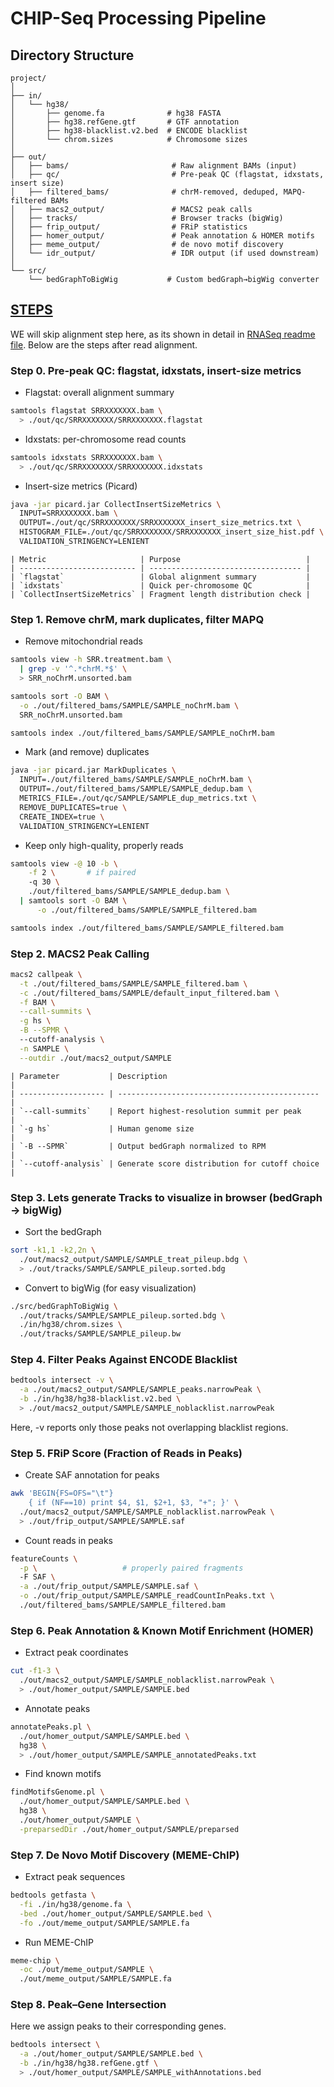 # CHIP-Seq Processing Pipeline

## Directory Structure

```plaintext
project/
│
├── in/
│   └── hg38/
│       ├── genome.fa              # hg38 FASTA
│       ├── hg38.refGene.gtf       # GTF annotation
│       ├── hg38-blacklist.v2.bed  # ENCODE blacklist
│       └── chrom.sizes            # Chromosome sizes
│
├── out/
│   ├── bams/                       # Raw alignment BAMs (input)
│   ├── qc/                         # Pre-peak QC (flagstat, idxstats, insert size)
│   ├── filtered_bams/              # chrM-removed, deduped, MAPQ-filtered BAMs
│   ├── macs2_output/               # MACS2 peak calls
│   ├── tracks/                     # Browser tracks (bigWig)
│   ├── frip_output/                # FRiP statistics
│   ├── homer_output/               # Peak annotation & HOMER motifs
│   ├── meme_output/                # de novo motif discovery
│   └── idr_output/                 # IDR output (if used downstream)
│
└── src/
    └── bedGraphToBigWig           # Custom bedGraph→bigWig converter
```


## <b><u>STEPS</u></b>
WE will skip alignment step here, as its shown in detail in [RNASeq readme file](Notebook/RNASeq/Readme.md). Below are the steps after read alignment. 

### Step 0. Pre-peak QC: flagstat, idxstats, insert-size metrics

- Flagstat: overall alignment summary

```bash
samtools flagstat SRRXXXXXXX.bam \
  > ./out/qc/SRRXXXXXXX/SRRXXXXXXX.flagstat
```

- Idxstats: per-chromosome read counts

```bash
samtools idxstats SRRXXXXXXX.bam \
  > ./out/qc/SRRXXXXXXX/SRRXXXXXXX.idxstats
```

- Insert-size metrics (Picard)

```bash
java -jar picard.jar CollectInsertSizeMetrics \
  INPUT=SRRXXXXXXX.bam \
  OUTPUT=./out/qc/SRRXXXXXXX/SRRXXXXXXX_insert_size_metrics.txt \
  HISTOGRAM_FILE=./out/qc/SRRXXXXXXX/SRRXXXXXXX_insert_size_hist.pdf \
  VALIDATION_STRINGENCY=LENIENT
```


```plaintext
| Metric                     | Purpose                            |
| -------------------------- | ---------------------------------- |
| `flagstat`                 | Global alignment summary           |
| `idxstats`                 | Quick per-chromosome QC            |
| `CollectInsertSizeMetrics` | Fragment length distribution check |
```


### Step 1. Remove chrM, mark duplicates, filter MAPQ 
- Remove mitochondrial reads

```bash
samtools view -h SRR.treatment.bam \
  | grep -v '^.*chrM.*$' \
  > SRR_noChrM.unsorted.bam

samtools sort -O BAM \
  -o ./out/filtered_bams/SAMPLE/SAMPLE_noChrM.bam \
  SRR_noChrM.unsorted.bam

samtools index ./out/filtered_bams/SAMPLE/SAMPLE_noChrM.bam
```

- Mark (and remove) duplicates

```bash
java -jar picard.jar MarkDuplicates \
  INPUT=./out/filtered_bams/SAMPLE/SAMPLE_noChrM.bam \
  OUTPUT=./out/filtered_bams/SAMPLE/SAMPLE_dedup.bam \
  METRICS_FILE=./out/qc/SAMPLE/SAMPLE_dup_metrics.txt \
  REMOVE_DUPLICATES=true \
  CREATE_INDEX=true \
  VALIDATION_STRINGENCY=LENIENT
```

- Keep only high-quality, properly reads

```bash
samtools view -@ 10 -b \
    -f 2 \       # if paired
    -q 30 \      
    ./out/filtered_bams/SAMPLE/SAMPLE_dedup.bam \
  | samtools sort -O BAM \
      -o ./out/filtered_bams/SAMPLE/SAMPLE_filtered.bam

samtools index ./out/filtered_bams/SAMPLE/SAMPLE_filtered.bam
```

### Step 2. MACS2 Peak Calling

```bash
macs2 callpeak \
  -t ./out/filtered_bams/SAMPLE/SAMPLE_filtered.bam \
  -c ./out/filtered_bams/SAMPLE/default_input_filtered.bam \
  -f BAM \
  --call-summits \
  -g hs \
  -B --SPMR \              
  --cutoff-analysis \
  -n SAMPLE \
  --outdir ./out/macs2_output/SAMPLE
```

```plaintext
| Parameter           | Description                                   |
| ------------------- | --------------------------------------------- |
| `--call-summits`    | Report highest-resolution summit per peak     |
| `-g hs`             | Human genome size                             |
| `-B --SPMR`         | Output bedGraph normalized to RPM             |
| `--cutoff-analysis` | Generate score distribution for cutoff choice |
```

### Step 3. Lets generate Tracks to visualize in browser (bedGraph → bigWig)

- Sort the bedGraph

```bash
sort -k1,1 -k2,2n \
  ./out/macs2_output/SAMPLE/SAMPLE_treat_pileup.bdg \
  > ./out/tracks/SAMPLE/SAMPLE_pileup.sorted.bdg
```

- Convert to bigWig (for easy visualization)

```bash
./src/bedGraphToBigWig \
  ./out/tracks/SAMPLE/SAMPLE_pileup.sorted.bdg \
  ./in/hg38/chrom.sizes \
  ./out/tracks/SAMPLE/SAMPLE_pileup.bw
```

### Step 4. Filter Peaks Against ENCODE Blacklist

```bash
bedtools intersect -v \
  -a ./out/macs2_output/SAMPLE/SAMPLE_peaks.narrowPeak \
  -b ./in/hg38/hg38-blacklist.v2.bed \
  > ./out/macs2_output/SAMPLE/SAMPLE_noblacklist.narrowPeak
```

Here, -v reports only those peaks not overlapping blacklist regions.

### Step 5. FRiP Score (Fraction of Reads in Peaks)

- Create SAF annotation for peaks

```bash
awk 'BEGIN{FS=OFS="\t"} 
    { if (NF==10) print $4, $1, $2+1, $3, "+"; }' \
  ./out/macs2_output/SAMPLE/SAMPLE_noblacklist.narrowPeak \
  > ./out/frip_output/SAMPLE/SAMPLE.saf
```

- Count reads in peaks

```bash
featureCounts \
  -p \                   # properly paired fragments
  -F SAF \
  -a ./out/frip_output/SAMPLE/SAMPLE.saf \
  -o ./out/frip_output/SAMPLE/SAMPLE_readCountInPeaks.txt \
  ./out/filtered_bams/SAMPLE/SAMPLE_filtered.bam
```

### Step 6. Peak Annotation & Known Motif Enrichment (HOMER)

- Extract peak coordinates

```bash
cut -f1-3 \
  ./out/macs2_output/SAMPLE/SAMPLE_noblacklist.narrowPeak \
  > ./out/homer_output/SAMPLE/SAMPLE.bed
```

- Annotate peaks

```bash
annotatePeaks.pl \
  ./out/homer_output/SAMPLE/SAMPLE.bed \
  hg38 \
  > ./out/homer_output/SAMPLE/SAMPLE_annotatedPeaks.txt
```

- Find known motifs

```bash
findMotifsGenome.pl \
  ./out/homer_output/SAMPLE/SAMPLE.bed \
  hg38 \
  ./out/homer_output/SAMPLE \
  -preparsedDir ./out/homer_output/SAMPLE/preparsed
```

### Step 7. De Novo Motif Discovery (MEME-ChIP)

- Extract peak sequences

```bash
bedtools getfasta \
  -fi ./in/hg38/genome.fa \
  -bed ./out/homer_output/SAMPLE/SAMPLE.bed \
  -fo ./out/meme_output/SAMPLE/SAMPLE.fa
```

- Run MEME-ChIP

```bash
meme-chip \
  -oc ./out/meme_output/SAMPLE \
  ./out/meme_output/SAMPLE/SAMPLE.fa
```

### Step 8. Peak–Gene Intersection
Here we assign peaks to their corresponding genes.

```bash
bedtools intersect \
  -a ./out/homer_output/SAMPLE/SAMPLE.bed \
  -b ./in/hg38/hg38.refGene.gtf \
  > ./out/homer_output/SAMPLE/SAMPLE_withAnnotations.bed
```